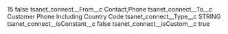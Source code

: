 <?xml version="1.0" encoding="UTF-8"?>
<CustomMetadata xmlns="http://soap.sforce.com/2006/04/metadata" xmlns:xsi="http://www.w3.org/2001/XMLSchema-instance" xmlns:xsd="http://www.w3.org/2001/XMLSchema">
    <label>15</label>
    <protected>false</protected>
    <values>
        <field>tsanet_connect__From__c</field>
        <value xsi:type="xsd:string">Contact,Phone</value>
    </values>
    <values>
        <field>tsanet_connect__To__c</field>
        <value xsi:type="xsd:string">Customer Phone Including Country Code</value>
    </values>
    <values>
        <field>tsanet_connect__Type__c</field>
        <value xsi:type="xsd:string">STRING</value>
    </values>
    <values>
        <field>tsanet_connect__isConstant__c</field>
        <value xsi:type="xsd:boolean">false</value>
    </values>
    <values>
        <field>tsanet_connect__isCustom__c</field>
        <value xsi:type="xsd:boolean">true</value>
    </values>
</CustomMetadata>
